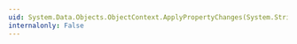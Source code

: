 ```yaml
---
uid: System.Data.Objects.ObjectContext.ApplyPropertyChanges(System.String,System.Object)
internalonly: False
---
```

